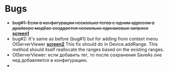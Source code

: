 # Bugs
+ ~~bug#1: Если в конфигурации несколько тегов с одним адресом в драйвере модбас созддается несколько одинаковых запросо~~ 
 [**screen1**](doc/screens/bugs/screen1.png)
+ bug#2: It's same as before (bug#1) but for adding from context menu OIServerViewer
  [**screen2**](doc/screens/bugs/screen2.png)
This fix should do in Device.addRange. This method should itself reallocate the ranges based on the existing ranges.
+ OIServerViewer: если добавить тег, то после сохранения SaveAs оне нед добавляется в конфигурацию.
+ 